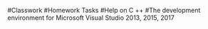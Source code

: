#Classwork
#Homework Tasks
#Help on C ++
#The development environment for Microsoft Visual Studio 2013, 2015, 2017
